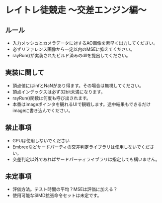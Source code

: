 # レイトレ徒競走 ～交差エンジン編～

## ルール
- 入力メッシュとカメラデータに対するAO画像を素早く出力してください。
- 必ずリファレンス画像から一定以内のMSEに抑えてください。
- rayRun()が実装されたビルド済みのdllを提出してください。

## 実装に関して
- 頂点値にはinfとNaNがあり得ます。その場合は無視してください。
- 頂点インデックスは必ず32bit未満になります。
- rayRun()関数は何度も呼び出されます。
- 本番はimageポインタを観れるUIで観戦します。途中結果もできるだけimageに書き込んでください。

## 禁止事項
- GPUは使用しないでください
- Embreeなどサードパーティの交差判定ライブラリは使用しないでください。
- 交差判定以外であればサードパーティライブラリは指定しても構いません。

## 未定事項
- 評価方法。テスト時間の平均？MSEは評価に加える？
- 使用可能なSIMD拡張命令セットは未定です。
